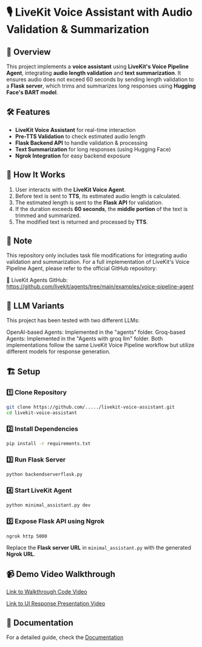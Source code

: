 # 🎙️ LiveKit Voice Assistant with Audio Validation & Summarization  
 
## 🚀 Overview  
This project implements a **voice assistant** using **LiveKit's Voice Pipeline Agent**, integrating **audio length validation** and **text summarization**. It ensures audio does not exceed 60 seconds by sending length validation to a **Flask server**, which trims and summarizes long responses using **Hugging Face's BART model**.  
 
## 🛠️ Features  
- **LiveKit Voice Assistant** for real-time interaction  
- **Pre-TTS Validation** to check estimated audio length  
- **Flask Backend API** to handle validation & processing  
- **Text Summarization** for long responses (using Hugging Face)  
- **Ngrok Integration** for easy backend exposure  
 
## 📌 How It Works  
1. User interacts with the **LiveKit Voice Agent**.  
2. Before text is sent to **TTS**, its estimated audio length is calculated.  
3. The estimated length is sent to the **Flask API** for validation.  
4. If the duration exceeds **60 seconds**, the **middle portion** of the text is trimmed and summarized.  
5. The modified text is returned and processed by **TTS**.

## 📢 Note
This repository only includes task file modifications for integrating audio validation and summarization.
For a full implementation of LiveKit's Voice Pipeline Agent, please refer to the official GitHub repository:

🔗 LiveKit Agents GitHub: https://github.com/livekit/agents/tree/main/examples/voice-pipeline-agent

## 🧠 LLM Variants
This project has been tested with two different LLMs:

OpenAI-based Agents: Implemented in the "agents" folder.
Groq-based Agents: Implemented in the "Agents with groq llm" folder.
Both implementations follow the same LiveKit Voice Pipeline workflow but utilize different models for response generation.
 
## 🏗️ Setup  
### 1️⃣ Clone Repository  
```sh
git clone https://github.com/...../livekit-voice-assistant.git
cd livekit-voice-assistant
```
### 2️⃣ Install Dependencies  
```sh
pip install -r requirements.txt
```
### 3️⃣ Run Flask Server  
```sh
python backendserverflask.py
```
### 4️⃣ Start LiveKit Agent  
```sh
python minimal_assistant.py dev
```
### 5️⃣ Expose Flask API using Ngrok  
```sh
ngrok http 5000
```
Replace the **Flask server URL** in `minimal_assistant.py` with the generated **Ngrok URL**. 
 
## 📹 Demo Video Walkthrough

[Link to Walkthrough Code Video](https://github.com/DeepikaChinnasamy/livekit_agent_assignment/blob/main/video.mp4)

[Link to UI Response Presentation Video](https://github.com/DeepikaChinnasamy/livekit_agent_assignment/blob/main/UI%20output%20reference%20video%20.mp4)

 
## 📜 Documentation  
For a detailed guide, check the [Documentation](https://github.com/DeepikaChinnasamy/livekit_agent_assignment/blob/main/Developer%20Home%20Assignment.docx) 
